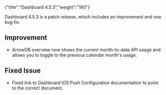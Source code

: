 {"title":"Dashboard 4.5.3","weight":"160"}

Dashboard 4.5.3 is a patch release, which includes an improvement and one bug fix.

## Improvement

* ArrowDB overview now shows the current month-to-date API usage and allows you to toggle to the previous calendar month's usage.


## Fixed Issue

* Fixed link to Dashboard iOS Push Configuration documentation to point to the correct document.
